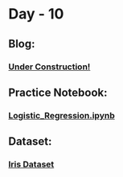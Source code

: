 # Day - 10
## Blog:
### [Under Construction!]()
## Practice Notebook:
### [Logistic_Regression.ipynb](https://github.com/itsDV7/Internity-Practice-Notebooks/blob/main/Day-10/Logistic_Regression.ipynb)
## Dataset:
### [Iris Dataset]()
